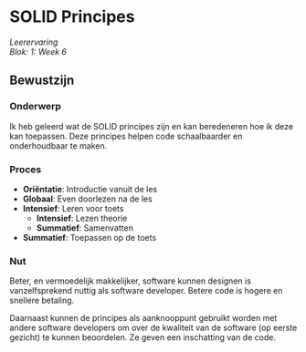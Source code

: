 # SOLID Principes
_Leerervaring_  
_Blok: 1: Week 6_  

## Bewustzijn
### Onderwerp
Ik heb geleerd wat de SOLID principes zijn en kan beredeneren hoe ik deze kan toepassen. Deze principes helpen code
schaalbaarder en onderhoudbaar te maken. 

### Proces
- **Oriëntatie**: Introductie vanuit de les
- **Globaal**: Even doorlezen na de les
- **Intensief**: Leren voor toets
  - **Intensief**: Lezen theorie
  - **Summatief**: Samenvatten
- **Summatief**: Toepassen op de toets

### Nut
Beter, en vermoedelijk makkelijker, software kunnen designen is vanzelfsprekend nuttig als software developer. Betere
code is hogere en snellere betaling. 

Daarnaast kunnen de principes als aanknooppunt gebruikt worden met andere software developers om over de kwaliteit
van de software (op eerste gezicht) te kunnen beoordelen. Ze geven een inschatting van de code.
